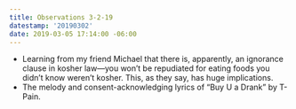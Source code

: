 ```yaml
---
title: Observations 3-2-19
datestamp: '20190302'
date: 2019-03-05 17:14:00 -06:00
---
```


- Learning from my friend Michael that there is, apparently, an ignorance clause in kosher law—you won’t be repudiated for eating foods you didn’t know weren’t kosher. This, as they say, has huge implications.
- The melody and consent-acknowledging lyrics of “Buy U a Drank” by T-Pain.
